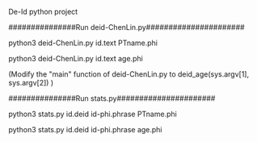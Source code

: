 De-Id python project

###############Run deid-ChenLin.py######################

python3 deid-ChenLin.py id.text PTname.phi

python3 deid-ChenLin.py id.text age.phi

(Modify the "main" function of deid-ChenLin.py to deid_age(sys.argv[1], sys.argv[2]) )

###############Run stats.py######################

python3 stats.py id.deid id-phi.phrase PTname.phi

python3 stats.py id.deid id-phi.phrase age.phi

